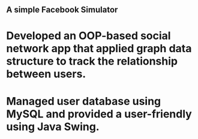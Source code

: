 ## A simple Facebook Simulator
#	Developed an OOP-based social network app that applied graph data structure to track the relationship between users.
# Managed user database using MySQL and provided a user-friendly using Java Swing.

